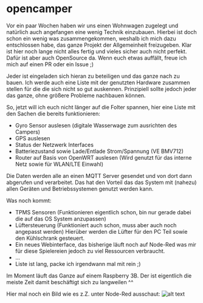 # opencamper

Vor ein paar Wochen haben wir uns einen Wohnwagen zugelegt und natürlich auch angefangen eine wenig Technik einzubauen.
Hierbei ist doch schon ein wenig was zusammengekommen, weshalb ich mich dazu entschlossen habe, das ganze Projekt der Allgemeinheit freizugeben.
Klar ist hier noch lange nicht alles fertig und vieles sicher auch nicht perfekt. Dafür ist aber auch OpenSource da. Wenn euch etwas auffällt, freue ich mich auf einen PR oder ein Issue ;)

Jeder ist eingeladen sich hieran zu beteiligen und das ganze nach zu bauen.
Ich werde auch eine Liste mit der genutzten Hardware zusammen stellen für die die sich nicht so gut auskennen.
Prinzipiell sollte jedoch jeder das ganze, ohne größere Probleme nachbauen können.

So, jetzt will ich euch nicht länger auf die Folter spannen, hier eine Liste mit den Sachen die bereits funktionieren:
* Gyro Sensor auslesen (digitale Wasserwage zum ausrichten des Campers)
* GPS auslesen
* Status der Netzwerk Interfaces
* Batteriezustand sowie Lade/Entlade Strom/Spannung (VE BMV712)
* Router auf Basis von OpenWRT auslesen (Wird genutzt für das interne Netz sowie für WLAN/LTE Einwahl)

Die Daten werden alle an einen MQTT Server gesendet und von dort dann abgerufen und verarbeitet. Das hat den Vorteil das das System mit (nahezu) allen Geräten und Betriebssystemen genutzt werden kann.

Was noch kommt:
* TPMS Sensoren (Funktionieren eigentlich schon, bin nur gerade dabei die auf das OS System anzupassen)
* Lüftersteuerung (Funktioniert auch schon, muss aber auch noch angepasst werden) Hierüber werden die Lüfter für den PC Teil sowie den Kühlschrank gesteuert.
* Ein neues Webinterface, das bisherige läuft noch auf Node-Red was mir für diese Spielereien jedoch zu viel Ressourcen verbraucht.
* ...
* Liste ist lang, packe ich irgendwann mal mit rein ;)

Im Moment läuft das Ganze auf einem Raspberry 3B. Der ist eigentlich die meiste Zeit damit beschäftigt sich zu langweilen ^^

Hier mal noch ein Bild wie es z.Z. unter Node-Red ausschaut:
![alt text](https://github.com/mcules/opencamper/raw/master/screenshots/Dashboard.JPG)
